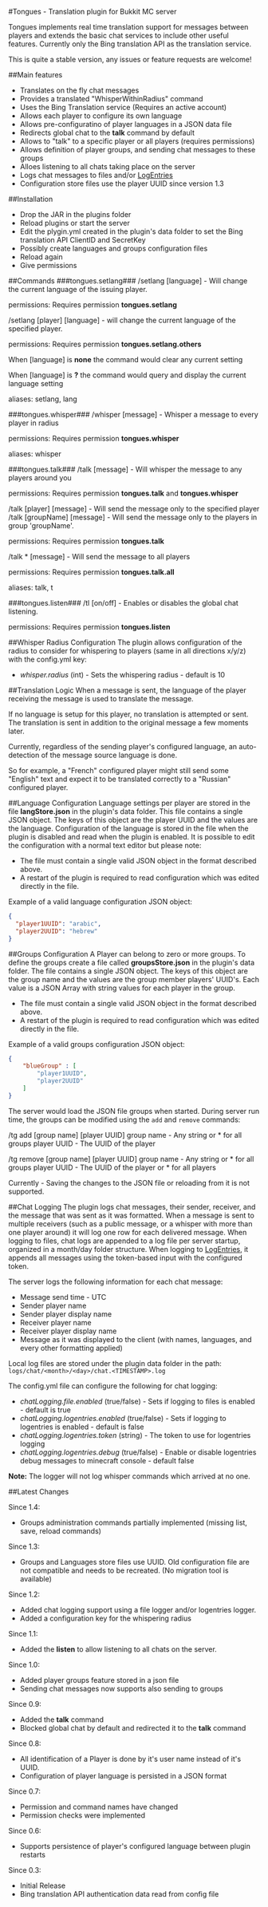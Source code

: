 #Tongues - Translation plugin for Bukkit MC server

Tongues implements real time translation support for messages between players and extends the basic chat services to include other useful features. Currently only the Bing translation API as the translation service.

This is quite a stable version, any issues or feature requests are welcome!

##Main features
- Translates on the fly chat messages
- Provides a translated "WhisperWithinRadius" command
- Uses the Bing Translation service (Requires an active account)
- Allows each player to configure its own language
- Allows pre-configuratino of player languages in a JSON data file
- Redirects global chat to the **talk** command by default
- Allows to "talk" to a specific player or all players (requires permissions)
- Allows definition of player groups, and sending chat messages to these groups
- Alloes listening to all chats taking place on the server
- Logs chat messages to files and/or [LogEntries](logentries.com)
- Configuration store files use the player UUID since version 1.3

##Installation
- Drop the JAR in the plugins folder
- Reload plugins or start the server
- Edit the plygin.yml created in the plugin's data folder to set the Bing translation API ClientID and SecretKey
- Possibly create languages and groups configuration files
- Reload again
- Give permissions

##Commands
###tongues.setlang###
/setlang [language] - Will change the current language of the issuing player.

permissions: Requires permission **tongues.setlang**

/setlang [player] [language] - will change the current language of the specified player. 

permissions: Requires permission **tongues.setlang.others**

When [language] is **none** the command would clear any current setting

When [language] is **?** the command would query and display the current language setting

aliases: setlang, lang 

###tongues.whisper###
/whisper [message] - Whisper a message to every player in radius

permissions: Requires permission **tongues.whisper**

aliases: whisper

###tongues.talk###
/talk [message] - Will whisper the message to any players around you

permissions: Requires permission **tongues.talk** and **tongues.whisper**

/talk [player] [message] - Will send the message only to the specified player
/talk [groupName] [message] - Will send the message only to the players in group 'groupName'.

permissions: Requires permission **tongues.talk**

/talk * [message] - Will send the message to all players

permissions: Requires permission **tongues.talk.all**

aliases: talk, t

###tongues.listen###
/tl [on/off] - Enables or disables the global chat listening.

permissions: Requires permission **tongues.listen**

##Whisper Radius Configuration
The plugin allows configuration of the radius to consider for whispering to players (same in all directions x/y/z) with the config.yml key:
* *whisper.radius* (int) - Sets the whispering radius - default is 10

##Translation Logic
When a message is sent, the language of the player receiving the message is used to translate the message.

If no language is setup for this player, no translation is attempted or sent.
The translation is sent in addition to the original message a few moments later.

Currently, regardless of the sending player's configured language, an auto-detection of the message source language is done.

So for example, a "French" configured player might still send some "English" text and expect it to be translated correctly to a "Russian" configured player.

##Language Configuration
Language settings per player are stored in the file **langStore.json** in the plugin's data folder.
This file contains a single JSON object. The keys of this object are the player UUID and the values are the language.
Configuration of the language is stored in the file when the plugin is disabled and read when the plugin is enabled.
It is possible to edit the configuration with a normal text editor but please note:
- The file must contain a single valid JSON object in the format described above.
- A restart of the plugin is required to read configuration which was edited directly in the file.

Example of a valid language configuration JSON object:
```JSON
{
  "player1UUID": "arabic",
  "player2UUID": "hebrew"
}
```

##Groups Configuration
A Player can belong to zero or more groups.
To define the groups create a file called **groupsStore.json** in the plugin's data folder.
The file contains a single JSON object. The keys of this object are the group name and the values are the group member players' UUID's.
Each value is a JSON Array with string values for each player in the group.

- The file must contain a single valid JSON object in the format described above.
- A restart of the plugin is required to read configuration which was edited directly in the file.

Example of a valid groups configuration JSON object:
```JSON
{
	"blueGroup" : [
		"player1UUID",
		"player2UUID"
	]
}
```

The server would load the JSON file groups when started.
During server run time, the groups can be modified using the `add` and `remove` commands:

/tg add [group name] [player UUID]
group name - Any string or * for all groups
player UUID - The UUID of the player

/tg remove [group name] [player UUID]
group name - Any string or * for all groups
player UUID - The UUID of the player or * for all players

Currently - Saving the changes to the JSON file or reloading from it is not supported.

##Chat Logging
The plugin logs chat messages, their sender, receiver, and the message that was sent as it was formatted.
When a message is sent to multiple receivers (such as a public message, or a whisper with more than one player around) it will log one row for each delivered message.
When logging to files, chat logs are appended to a log file per server startup, organized in a month/day folder structure.
When logging to [LogEntries](logentries.com), it appends all messages using the token-based input with the configured token.

The server logs the following information for each chat message:
- Message send time - UTC
- Sender player name
- Sender player display name
- Receiver player name
- Receiver player display name
- Message as it was displayed to the client (with names, languages, and every other formatting applied)

Local log files are stored under the plugin data folder in the path: `logs/chat/<month>/<day>/chat.<TIMESTAMP>.log`

The config.yml file can configure the following for chat logging:
* *chatLogging.file.enabled* (true/false) - Sets if logging to files is enabled - default is true
* *chatLogging.logentries.enabled* (true/false) - Sets if logging to logentries is enabled - default is false
* *chatLogging.logentries.token* (string) - The token to use for logentries logging
* *chatLogging.logentries.debug* (true/false) - Enable or disable logentries debug messages to minecraft console - default false


**Note:** The logger will not log whisper commands which arrived at no one.

##Latest Changes

Since 1.4:
- Groups administration commands partially implemented (missing list, save, reload commands)

Since 1.3:
- Groups and Languages store files use UUID. Old configuration file are not compatible and needs to be recreated. (No migration tool is available)

Since 1.2:
- Added chat logging support using a file logger and/or logentries logger.
- Added a configuration key for the whispering radius

Since 1.1:
- Added the **listen** to allow listening to all chats on the server.

Since 1.0:
- Added player groups feature stored in a json file
- Sending chat messages now supports also sending to groups

Since 0.9:
- Added the **talk** command
- Blocked global chat by default and redirected it to the **talk** command

Since 0.8:
- All identification of a Player is done by it's user name instead of it's UUID.
- Configuration of player language is persisted in a JSON format

Since 0.7:
- Permission and command names have changed
- Permission checks were implemented

Since 0.6:
- Supports persistence of player's configured language between plugin restarts

Since 0.3:
- Initial Release
- Bing translation API authentication data read from config file
